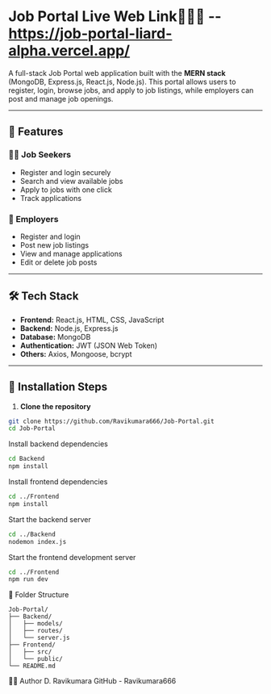 # Job Portal  Live Web Link🔗🔗🔗 --  https://job-portal-liard-alpha.vercel.app/

A full-stack Job Portal web application built with the **MERN stack** (MongoDB, Express.js, React.js, Node.js). This portal allows users to register, login, browse jobs, and apply to job listings, while employers can post and manage job openings.

---

## 🌟 Features

### 👨‍💼 Job Seekers
- Register and login securely
- Search and view available jobs
- Apply to jobs with one click
- Track applications

### 🏢 Employers
- Register and login
- Post new job listings
- View and manage applications
- Edit or delete job posts

---

## 🛠️ Tech Stack

- **Frontend:** React.js, HTML, CSS, JavaScript
- **Backend:** Node.js, Express.js
- **Database:** MongoDB
- **Authentication:** JWT (JSON Web Token)
- **Others:** Axios, Mongoose, bcrypt

---

## 🔧 Installation Steps

1. **Clone the repository**

```bash
git clone https://github.com/Ravikumara666/Job-Portal.git
cd Job-Portal
```
Install backend dependencies

```bash
cd Backend
npm install
```
Install frontend dependencies
```bash
cd ../Frontend
npm install
```
Start the backend server

```bash
cd ../Backend
nodemon index.js
```
Start the frontend development server
```bash
cd ../Frontend
npm run dev
```
📁 Folder Structure
```
Job-Portal/
├── Backend/
│   ├── models/
│   ├── routes/
│   └── server.js
├── Frontend/
│   ├── src/
│   └── public/
└── README.md
```

🙋‍♂️ Author
D. Ravikumara
GitHub - Ravikumara666


